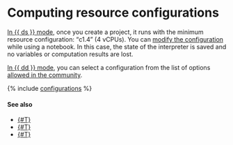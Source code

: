 # Computing resource configurations

[In {{ ds }} mode](project.md#serverless), once you create a project, it runs with the minimum resource configuration: <q>c1.4</q> (4 vCPUs). You can [modify the configuration](../operations/projects/control-compute-resources.md) while using a notebook. In this case, the state of the interpreter is saved and no variables or computation results are lost.

[In {{ dd }} mode](project.md#dedicated), you can select a configuration from the list of options [allowed in the community](../operations/community/manage-community-config.md).


{% include [configurations](../../_includes/datasphere/migration/configurations.md) %}

#### See also

* [{#T}](../operations/projects/control-compute-resources.md)
* [{#T}](../../compute/concepts/performance-levels.md)
* [{#T}](../../compute/concepts/gpus.md)